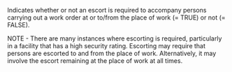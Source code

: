 Indicates whether or not an escort is required to accompany persons carrying out a work order at or to/from the place of work (= TRUE) or not (= FALSE).



NOTE - There are many instances where escorting is required, particularly in a facility that has a high security rating. Escorting may require that persons are escorted to and from the place of work. Alternatively, it may involve the escort remaining at the place of work at all times.
